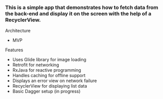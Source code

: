 
### This is a simple app that demonstrates how to fetch data from the back-end and display it on the screen with the help of a RecyclerView. 

Architecture 
* MVP

Features
* Uses Glide library for image loading
* Retrofit for networking
* RxJava for reactive programming
* Handles caching for offline support
* Displays an error view on network failure
* RecyclerView for displaying list data
* Basic Dagger setup (in progress)

